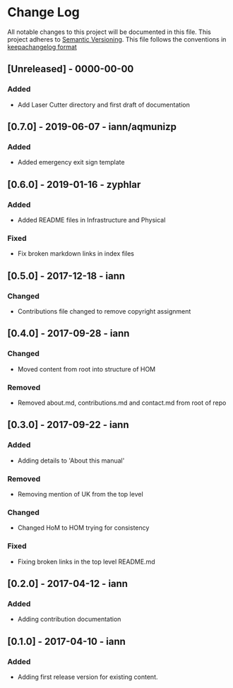 # Change Log
All notable changes to this project will be documented in this file.
This project adheres to [Semantic Versioning](http://semver.org/).
This file follows the conventions in [keepachangelog format](http://keepachangelog.com/en/0.3.0/)

## [Unreleased] - 0000-00-00
### Added
- Add Laser Cutter directory and first draft of documentation

## [0.7.0] - 2019-06-07 - iann/aqmunizp
### Added
- Added emergency exit sign template

## [0.6.0] - 2019-01-16 - zyphlar
### Added
- Added README files in Infrastructure and Physical

### Fixed
- Fix broken markdown links in index files

## [0.5.0] - 2017-12-18 - iann
### Changed
- Contributions file changed to remove copyright assignment

## [0.4.0] - 2017-09-28 - iann
### Changed
- Moved content from root into structure of HOM

### Removed
- Removed about.md, contributions.md and contact.md from root of repo

## [0.3.0] - 2017-09-22 - iann
### Added
- Adding details to 'About this manual'

### Removed
- Removing mention of UK from the top level

### Changed
- Changed HoM to HOM trying for consistency

### Fixed
- Fixing broken links in the top level README.md

## [0.2.0] - 2017-04-12 - iann
### Added
- Adding contribution documentation

## [0.1.0] - 2017-04-10 - iann
### Added
- Adding first release version for existing content.
